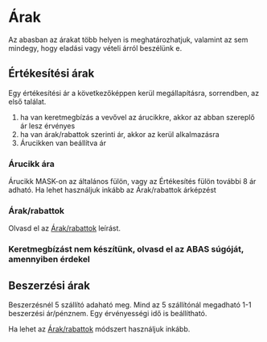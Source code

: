 # Árak

Az abasban az árakat több helyen is meghatározhatjuk, valamint az sem mindegy, hogy eladási vagy vételi árról beszélünk e.

## Értékesítési árak

Egy értékesítési ár a következőképpen kerül megállapításra, sorrendben, az első találat.

1. ha van keretmegbízás a vevővel az árucikkre, akkor az abban szereplő ár lesz érvényes
2. ha van árak/rabattok szerinti ár, akkor az kerül alkalmazásra
3. Árucikken van beállítva ár

### Árucikk ára

Árucikk MASK-on az általános fülön, vagy az Értékesítés fülön további 8 ár adható.
Ha lehet használjuk inkább az Árak/rabattok árképzést

### Árak/rabattok

Olvasd el az [Árak/rabattok](arak-rabattok.md) leírást.

### Keretmegbízást nem készítünk, olvasd el az ABAS súgóját, amennyiben érdekel

## Beszerzési árak

Beszerzésnél 5 szállító adaható meg. Mind az 5 szállítónál megadható 1-1 beszerzési ár/pénznem. Egy érvényességi idő is beállítható.

Ha lehet az [Árak/rabattok](arak-rabattok.md) módszert használjuk inkább.

